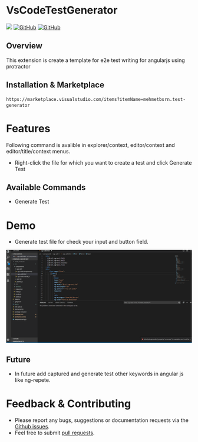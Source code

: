 # VsCodeTestGenerator


[![](https://vsmarketplacebadge.apphb.com/version-short/mehmetbsrn.test-generator.svg)](https://marketplace.visualstudio.com/items?itemName=mehmetbsrn.test-generator) [![GitHub](https://img.shields.io/github/license/nto4/mehmetbsrn.test-generator.svg)](https://raw.githubusercontent.com/nto4/VsCodeTestGenerator/master/LICENSE) [![GitHub](https://img.shields.io/github/issues/nto4/VsCodeTestGenerator.svg?style=flat-square)](https://github.com/nto4/VsCodeTestGenerator/issues)


## Overview

This extension is create a template for e2e test writing for angularjs using  protractor

## Installation & Marketplace

```
https://marketplace.visualstudio.com/items?itemName=mehmetbsrn.test-generator
```

# Features
Following command is avalible in explorer/context, editor/context and editor/title/context menus.
 
* Right-click the file for which you want to create a test and click Generate Test



## Available Commands
* Generate Test

# Demo 

* Generate test file for check your input and button field.	

![Hg](images/demo.gif) 

## Future

* In future add captured and generate test other keywords in angular js like ng-repete.


# Feedback & Contributing

 * Please report any bugs, suggestions or documentation requests via the [Github issues](https://github.com/nto4/VsCodeTestGenerator/issues).
 * Feel free to submit [pull requests](https://github.com/nto4/VsCodeTestGenerator/pulls).
